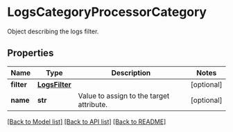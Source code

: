 # LogsCategoryProcessorCategory

Object describing the logs filter.

## Properties

| Name       | Type                            | Description                              | Notes      |
| ---------- | ------------------------------- | ---------------------------------------- | ---------- |
| **filter** | [**LogsFilter**](LogsFilter.md) |                                          | [optional] |
| **name**   | **str**                         | Value to assign to the target attribute. | [optional] |

[[Back to Model list]](README.md#documentation-for-models) [[Back to API list]](README.md#documentation-for-api-endpoints) [[Back to README]](README.md)
